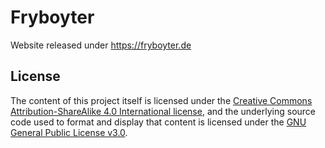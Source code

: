 # Fryboyter
Website released under https://fryboyter.de

## License

The content of this project itself is licensed under the [Creative Commons Attribution-ShareAlike 4.0 International license](https://creativecommons.org/licenses/by-sa/4.0/), and the underlying source code used to format and display that content is licensed under the [GNU General Public License v3.0](LICENSE).